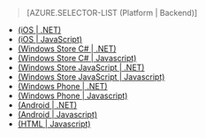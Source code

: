> [AZURE.SELECTOR-LIST (Platform | Backend)]
- [(iOS | .NET)](/en-us/documentation/articles/mobile-services-dotnet-backend-ios-call-custom-api/)
- [(iOS | JavaScript)](/en-us/documentation/articles/mobile-services-ios-call-custom-api/)
- [(Windows Store C# | .NET)](/en-us/documentation/articles/mobile-services-dotnet-backend-windows-store-dotnet-call-custom-api/)
- [(Windows Store C# | Javascript)](/en-us/documentation/articles/mobile-services-windows-store-dotnet-call-custom-api/)
- [(Windows Store JavaScript | .NET)](/en-us/documentation/articles/mobile-services-dotnet-backend-windows-store-javascript-call-custom-api/)
- [(Windows Store JavaScript | Javascript)](/en-us/documentation/articles/mobile-services-windows-store-javascript-call-custom-api/)
- [(Windows Phone | .NET)](/en-us/documentation/articles/mobile-services-dotnet-backend-windows-phone-call-custom-api/)
- [(Windows Phone | Javascript)](/en-us/documentation/articles/mobile-services-windows-phone-call-custom-api/)
- [(Android | .NET)](/en-us/documentation/articles/mobile-services-dotnet-backend-android-call-custom-api/)
- [(Android | Javascript)](/en-us/documentation/articles/mobile-services-android-call-custom-api/)
- [(HTML | Javascript)](/en-us/documentation/articles/mobile-services-html-call-custom-api/)
<!--HONumber=27-->
